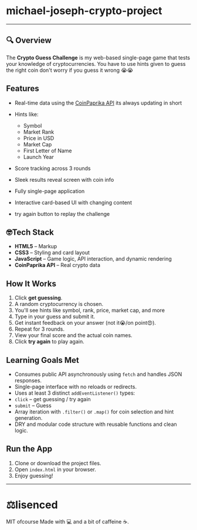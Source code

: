 # michael-joseph-crypto-project
---
## 🔍 Overview
The **Crypto Guess Challenge** is my web-based single-page game that tests your knowledge of cryptocurrencies. You have to use hints given to guess the right coin don't worry if you guess it wrong 😭😭

## Features
- Real-time data using the [CoinPaprika API](https://api.coinpaprika.com/) its always updating in short

- Hints like:
  - Symbol 
  - Market Rank
  - Price in USD
  - Market Cap
  - First Letter of Name
  - Launch Year

- Score tracking across 3 rounds

- Sleek results reveal screen with coin info

- Fully single-page application

- Interactive card-based UI with changing content

- try again button to replay the challenge

## 🤓Tech Stack
- **HTML5** – Markup
- **CSS3** – Styling and card layout
- **JavaScript** – Game logic, API interaction, and dynamic rendering
- **CoinPaprika API** – Real crypto data

## How It Works

1. Click **get guessing**.
2. A random cryptocurrency is chosen.
3. You'll see hints like symbol, rank, price, market cap, and more
4. Type in your guess and submit it.
5. Get instant feedback on your answer (not it😭/on point😍).
6. Repeat for 3 rounds.
7. View your final score and the actual coin names.
8. Click **try again** to play again.

## Learning Goals Met

- Consumes public API asynchronously using `fetch` and handles JSON responses.
-  Single-page interface with no reloads or redirects.
-  Uses at least 3 distinct `addEventListener()` types:
  - `click` – get guessing / try again
  - `submit` – Guess
- Array iteration with `.filter()` or `.map()` for coin selection and hint generation.
-  DRY and modular code structure with reusable functions and clean logic.


##  Run the App
1. Clone or download the project files.
2. Open `index.html` in your browser.
3. Enjoy guessing!

---


# ⚖️lisenced
MIT ofcourse
Made with 💻 and a bit of caffeine ☕.